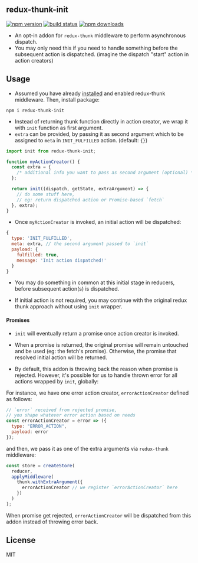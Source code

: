 ## redux-thunk-init

[![npm version](https://img.shields.io/npm/v/redux-thunk-init.svg?style=flat-square)](https://www.npmjs.com/package/redux-thunk-init)
[![build status](https://img.shields.io/travis/borisding/redux-thunk-init/master.svg?style=flat-square)](https://travis-ci.org/borisding/redux-thunk-init)
[![npm downloads](https://img.shields.io/npm/dm/redux-thunk-init.svg?style=flat-square)](https://www.npmjs.com/package/redux-thunk-init)

- An opt-in addon for `redux-thunk` middleware to perform asynchronous dispatch.
- You may only need this if you need to handle something before the subsequent action is dispatched. (imagine the dispatch "start" action in action creators)

## Usage

- Assumed you have already [installed](https://github.com/reduxjs/redux-thunk#installation) and enabled redux-thunk middleware. Then, install package:

```
npm i redux-thunk-init
```

- Instead of returning thunk function directly in action creator, we wrap it with `init` function as first argument.
- `extra` can be provided, by passing it as second argument which to be assigned to `meta` in `INIT_FULFILLED` action. (default: `{}`)

```js
import init from redux-thunk-init;

function myActionCreator() {
  const extra = {
    /* additional info you want to pass as second argument (optional) */
  };

  return init((dispatch, getState, extraArgument) => {
    // do some stuff here,
    // eg: return dispatched action or Promise-based `fetch`
  }, extra);
}
```

- Once `myActionCreator` is invoked, an initial action will be dispatched:

```js
{
  type: 'INIT_FULFILLED',
  meta: extra, // the second argument passed to `init`
  payload: {
    fulfilled: true,
    message: 'Init action dispatched!'
  }
}
```

- You may do something in common at this initial stage in reducers, before subsequent action(s) is dispatched.

- If initial action is not required, you may continue with the original redux thunk approach without using `init` wrapper.

#### Promises

- `init` will eventually return a promise once action creator is invoked.

- When a promise is returned, the original promise will remain untouched and be used (eg: the fetch's promise). Otherwise, the promise that resolved initial action will be returned.

- By default, this addon is throwing back the reason when promise is rejected. However, it's possible for us to handle thrown error for all actions wrapped by `init`, globally:

For instance, we have one error action creator, `errorActionCreator` defined as follows:

```js
// `error` received from rejected promise,
// you shape whatever error action based on needs
const errorActionCreator = error => ({
  type: "ERROR_ACTION",
  payload: error
});
```

and then, we pass it as one of the extra arguments via `redux-thunk` middleware:

```js
const store = createStore(
  reducer,
  applyMiddleware(
    thunk.withExtraArgument({
      errorActionCreator // we register `errorActionCreator` here
    })
  )
);
```

When promise get rejected, `errorActionCreator` will be dispatched from this addon instead of throwing error back.

## License

MIT
